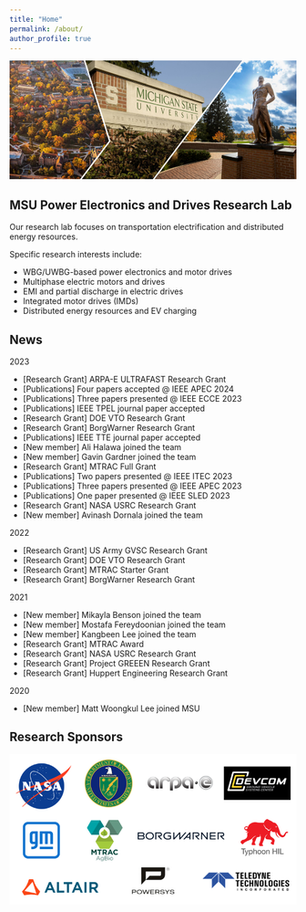 ```yaml
---
title: "Home"
permalink: /about/
author_profile: true
---
```

![image](images/main_logo.png)

MSU Power Electronics and Drives Research Lab
------
Our research lab focuses on transportation electrification and distributed energy resources.

Specific research interests include:
 - WBG/UWBG-based power electronics and motor drives
 - Multiphase electric motors and drives
 - EMI and partial discharge in electric drives
 - Integrated motor drives (IMDs)
 - Distributed energy resources and EV charging

News
------
2023
- [Research Grant] ARPA-E ULTRAFAST Research Grant
- [Publications] Four papers accepted @ IEEE APEC 2024
- [Publications] Three papers presented @ IEEE ECCE 2023
- [Publications] IEEE TPEL journal paper accepted
- [Research Grant] DOE VTO Research Grant
- [Research Grant] BorgWarner Research Grant
- [Publications] IEEE TTE journal paper accepted
- [New member] Ali Halawa joined the team
- [New member] Gavin Gardner joined the team
- [Research Grant] MTRAC Full Grant
- [Publications] Two papers presented @ IEEE ITEC 2023
- [Publications] Three papers presented @ IEEE APEC 2023
- [Publications] One paper presented @ IEEE SLED 2023
- [Research Grant] NASA USRC Research Grant
- [New member] Avinash Dornala joined the team

2022
- [Research Grant] US Army GVSC Research Grant
- [Research Grant] DOE VTO Research Grant
- [Research Grant] MTRAC Starter Grant
- [Research Grant] BorgWarner Research Grant

2021
- [New member] Mikayla Benson joined the team
- [New member] Mostafa Fereydoonian joined the team
- [New member] Kangbeen Lee joined the team
- [Research Grant] MTRAC Award
- [Research Grant] NASA USRC Research Grant
- [Research Grant] Project GREEEN Research Grant
- [Research Grant] Huppert Engineering Research Grant
  
2020
- [New member] Matt Woongkul Lee joined MSU

Research Sponsors
------
![image](images/sponsors.png)
